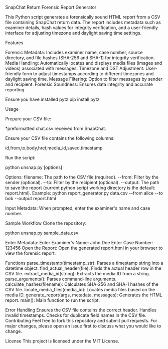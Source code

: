 SnapChat Return Forensic Report Generator

This Python script generates a forensically sound HTML report from a CSV file containing SnapChat return data.
The report includes metadata such as examiner details, hash values for integrity verification, and a user-friendly
interface for adjusting timezone and daylight saving time settings.

Features

Forensic Metadata:
Includes examiner name, case number, source directory, and file hashes (SHA-256 and SHA-1) for integrity verification.
Media Handling:
Automatically locates and displays media files (images and videos) associated with messages.
Timezone and DST Adjustment:
User-friendly form to adjust timestamps according to different timezones and daylight saving time.
Message Filtering:
Option to filter messages by sender and recipient.
Forensic Soundness:
Ensures data integrity and accurate reporting.

Ensure you have installed pytz
pip install pytz

Usage

Prepare your CSV file:

*preformatted chat.csv received from SnapChat.

Ensure your CSV file contains the following columns: 

   id,from,to,body,href,media_id,saved,timestamp



Run the script:

python unsnap.py [options]

Options:
filename: The path to the CSV file (required).
--from: Filter by the sender (optional).
--to: Filter by the recipient (optional).
--output: The path to save the report (current python script working directory is the default: report.html).
Example:
python report_generator.py data.csv --from alice --to bob --output report.html 

Input Metadata:
When prompted, enter the examiner's name and case number.

Sample Workflow
Clone the repository:

python unsnap.py sample_data.csv

Enter Metadata:
Enter Examiner's Name: John Doe
Enter Case Number: 123456
Open the Report:
Open the generated report.html in your browser to view the forensic report.

Functions
parse_timestamp(timestamp_str): Parses a timestamp string into a datetime object.
find_actual_header(file): Finds the actual header row in the CSV file.
extract_media_id(string): Extracts the media ID from a string.
parse_arguments(): Parses command-line arguments.
calculate_hashes(filename): Calculates SHA-256 and SHA-1 hashes of the CSV file.
locate_media_files(media_id): Locates media files based on the media ID.
generate_report(args, metadata, messages): Generates the HTML report.
main(): Main function to run the script.

Error Handling
Ensures the CSV file contains the correct header.
Handles invalid timestamps.
Checks for duplicate field names in the CSV file.
Contributing
Feel free to fork this repository and submit pull requests. For major changes, please open an issue first to discuss what you would like to change.

License
This project is licensed under the MIT License.
